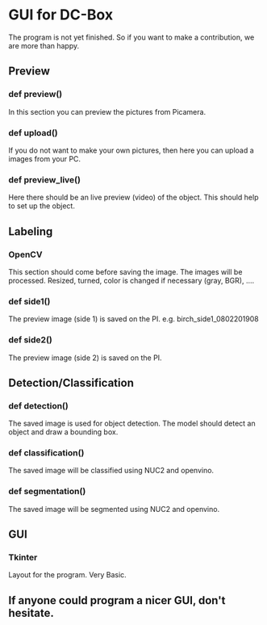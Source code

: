 # GUI for DC-Box
The program is not yet finished. So if you want to make a contribution, we are more than happy.

## Preview
### def preview()
In this section you can preview the pictures from Picamera.
### def upload()
If you do not want to make your own pictures, then here you can upload a images from your PC.
### def preview_live()
Here there should be an live preview (video) of the object. This should help to set up the object.
## Labeling
### OpenCV
This section should come before saving the image. The images will be processed.
Resized, turned, color is changed if necessary (gray, BGR), ....
### def side1()
The preview image (side 1) is saved on the PI. e.g. birch_side1_0802201908
### def side2()
The preview image (side 2) is saved on the PI.
## Detection/Classification
### def detection()
The saved image is used for object detection. The model should detect an object and draw a bounding box.

### def classification()
The saved image will be classified using NUC2 and openvino.

### def segmentation()
The saved image will be segmented using NUC2 and openvino.

## GUI
### Tkinter
Layout for the program.
Very Basic. 
## If anyone could program a nicer GUI, don't hesitate. 
